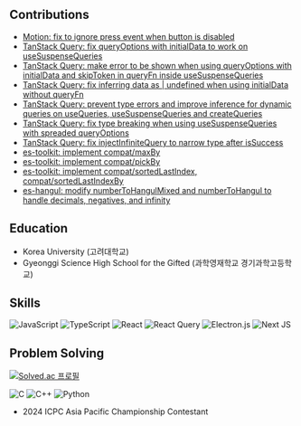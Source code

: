 ## Contributions
- [Motion: fix to ignore press event when button is disabled](https://github.com/motiondivision/motion/pull/3056)
- [TanStack Query: fix queryOptions with initialData to work on useSuspenseQueries](https://github.com/TanStack/query/pull/8658)
- [TanStack Query: make error to be shown when using queryOptions with initialData and skipToken in queryFn inside useSuspenseQueries](https://github.com/TanStack/query/pull/8665)
- [TanStack Query: fix inferring data as | undefined when using initialData without queryFn](https://github.com/TanStack/query/pull/8674)
- [TanStack Query: prevent type errors and improve inference for dynamic queries on useQueries, useSuspenseQueries and createQueries](https://github.com/TanStack/query/pull/8624)
- [TanStack Query: fix type breaking when using useSuspenseQueries with spreaded queryOptions](https://github.com/TanStack/query/pull/8709)
- [TanStack Query: fix injectInfiniteQuery to narrow type after isSuccess](https://github.com/TanStack/query/pull/9016)
- [es-toolkit: implement compat/maxBy](https://github.com/toss/es-toolkit/pull/949)
- [es-toolkit: implement compat/pickBy](https://github.com/toss/es-toolkit/pull/950)
- [es-toolkit: implement compat/sortedLastIndex, compat/sortedLastIndexBy](https://github.com/toss/es-toolkit/pull/952)
- [es-hangul: modify numberToHangulMixed and numberToHangul to handle decimals, negatives, and infinity](https://github.com/toss/es-hangul/pull/323)

## Education
- Korea University (고려대학교)
- Gyeonggi Science High School for the Gifted (과학영재학교 경기과학고등학교)

## Skills
![JavaScript](https://img.shields.io/badge/javascript-%23323330.svg?style=for-the-badge&logo=javascript&logoColor=%23F7DF1E)
![TypeScript](https://img.shields.io/badge/typescript-%23007ACC.svg?style=for-the-badge&logo=typescript&logoColor=white)
![React](https://img.shields.io/badge/react-%2320232a.svg?style=for-the-badge&logo=react&logoColor=%2361DAFB)
![React Query](https://img.shields.io/badge/-React%20Query-FF4154?style=for-the-badge&logo=react%20query&logoColor=white)
![Electron.js](https://img.shields.io/badge/Electron-191970?style=for-the-badge&logo=Electron&logoColor=white)
![Next JS](https://img.shields.io/badge/Next-black?style=for-the-badge&logo=next.js&logoColor=white)

## Problem Solving
[![Solved.ac
프로필](http://mazassumnida.wtf/api/v2/generate_badge?boj=mintway0341)](https://solved.ac/mintway0341)

![C](https://img.shields.io/badge/c-%2300599C.svg?style=for-the-badge&logo=c&logoColor=white)
![C++](https://img.shields.io/badge/c++-%2300599C.svg?style=for-the-badge&logo=c%2B%2B&logoColor=white)
![Python](https://img.shields.io/badge/python-3670A0?style=for-the-badge&logo=python&logoColor=ffdd54)

- 2024 ICPC Asia Pacific Championship Contestant
